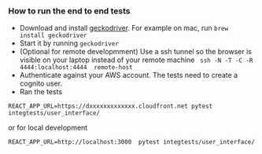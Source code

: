 ### How to run the end to end tests
* Download and install [geckodriver](https://github.com/mozilla/geckodriver). For example on mac, run `brew install geckodriver`
* Start it by running `geckodriver`
* (Optional for remote developmment) Use a ssh tunnel so the browser is visible on your laptop instead of your remote machine
``` ssh -N -T -C -R 4444:localhost:4444  remote-host```
* Authenticate against your AWS account. The tests need to create a cognito user.
* Ran the tests
```
REACT_APP_URL=https://dxxxxxxxxxxxxx.cloudfront.net pytest integtests/user_interface/
```
or for local development
```
REACT_APP_URL=http://localhost:3000  pytest integtests/user_interface/
```